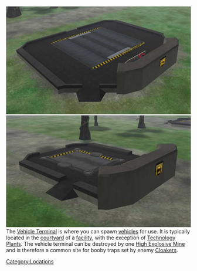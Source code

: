 ![](images/Airterm.jpg "fig:Airterm.jpg") ![](images/Ground.jpg "fig:Ground.jpg") The
[Vehicle Terminal](Vehicle_Terminal.md) is where you can spawn
[vehicles](category:_Vehicles.md) for use. It is typically located in
the [courtyard](Courtyard.md) of a
[facility](Facility.md), with the exception of [Technology
Plants](Technology_Plant.md). The vehicle terminal can be
destroyed by one [High Explosive
Mine](Adaptive_Construction_Engine.md) and is therefore a common
site for booby traps set by enemy
[Cloakers](Infiltration_Suit.md).

[Category:Locations](Category:Locations.md)
